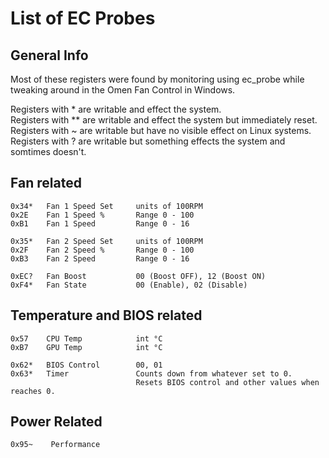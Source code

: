 # List of EC Probes

## General Info
Most of these registers were found by monitoring using ec_probe while tweaking around in the Omen Fan Control in Windows.

Registers with * are writable and effect the system.  
Registers with ** are writable and effect the system but immediately reset.  
Registers with ~ are writable but have no visible effect on Linux systems.  
Registers with ? are writable but something effects the system and somtimes doesn't.


## Fan related
```
0x34*   Fan 1 Speed Set     units of 100RPM  
0x2E    Fan 1 Speed %       Range 0 - 100  
0xB1    Fan 1 Speed         Range 0 - 16

0x35*   Fan 2 Speed Set     units of 100RPM  
0x2F    Fan 2 Speed %       Range 0 - 100  
0xB3    Fan 2 Speed         Range 0 - 16

0xEC?   Fan Boost           00 (Boost OFF), 12 (Boost ON)
0xF4*   Fan State           00 (Enable), 02 (Disable)
```
## Temperature and BIOS related
```
0x57    CPU Temp            int °C
0xB7    GPU Temp            int °C

0x62*   BIOS Control        00, 01  
0x63*   Timer               Counts down from whatever set to 0.
                            Resets BIOS control and other values when reaches 0.
```

## Power Related
```
0x95~    Performance    
```